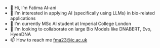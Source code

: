 - 👋 Hi, I’m Fatima Al-ani 
- 👀 I’m interested in applying AI (specifically using LLMs) in bio-related applications
- 🌱 I’m currently MSc AI student at Imperial College London 
- 💞️ I’m looking to collaborate on large Bio Models like DNABERT, Evo, HyenDNA 
- 📫 How to reach me fma23@ic.ac.uk

<!---
fmaa23/fmaa23 is a ✨ special ✨ repository because its `README.md` (this file) appears on your GitHub profile.
You can click the Preview link to take a look at your changes.
--->
